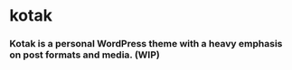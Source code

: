 kotak
=====

### Kotak is a personal WordPress theme with a heavy emphasis on post formats and media. (WIP)
